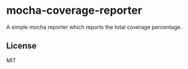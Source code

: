 mocha-coverage-reporter
==================

A simple mocha reporter which reports the total coverage percentage.

## License

MIT
